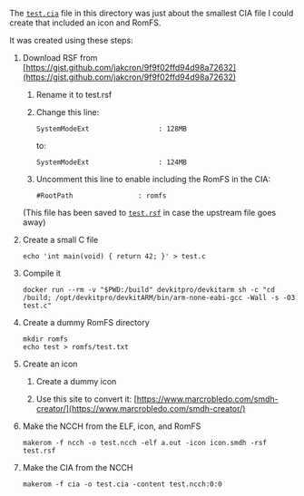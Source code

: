 The [`test.cia`](test.cia) file in this directory was just about the smallest CIA file I could create that included an icon and RomFS.

It was created using these steps:

1. Download RSF from [https://gist.github.com/jakcron/9f9f02ffd94d98a72632](https://gist.github.com/jakcron/9f9f02ffd94d98a72632)

   1. Rename it to test.rsf

   1. Change this line:

      ```
      SystemModeExt                 : 128MB
      ```

      to:

      ```
      SystemModeExt                 : 124MB
      ```

   1. Uncomment this line to enable including the RomFS in the CIA:

      ```
      #RootPath                : romfs
      ```

   (This file has been saved to [`test.rsf`](test.rsf) in case the upstream file goes away)

1. Create a small C file

   ```
   echo 'int main(void) { return 42; }' > test.c
   ```

1. Compile it

   ```
   docker run --rm -v "$PWD:/build" devkitpro/devkitarm sh -c "cd /build; /opt/devkitpro/devkitARM/bin/arm-none-eabi-gcc -Wall -s -O3 test.c"
   ```

1. Create a dummy RomFS directory

   ```
   mkdir romfs
   echo test > romfs/test.txt
   ```

1. Create an icon

   1. Create a dummy icon

   1. Use this site to convert it: [https://www.marcrobledo.com/smdh-creator/](https://www.marcrobledo.com/smdh-creator/)

1. Make the NCCH from the ELF, icon, and RomFS

   ```
   makerom -f ncch -o test.ncch -elf a.out -icon icon.smdh -rsf test.rsf
   ```

1. Make the CIA from the NCCH

   ```
   makerom -f cia -o test.cia -content test.ncch:0:0
   ```

